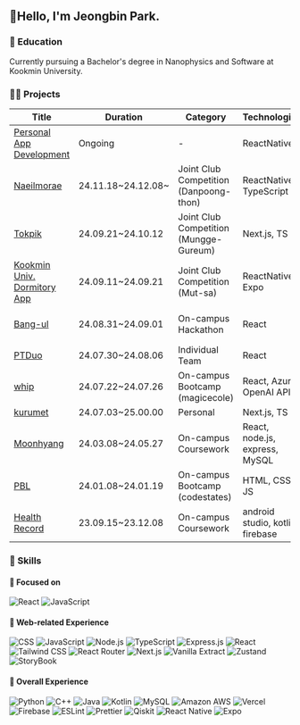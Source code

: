 ## 👋Hello, I'm Jeongbin Park.

### 🏫 Education
Currently pursuing a Bachelor's degree in Nanophysics and Software at Kookmin University.

### 🧑‍💻 Projects

<table>
<thead>
<tr>
<th>Title</th>
<th>Duration</th>
<th>Category</th>
<th>Technologies</th>
<th>Notes</th>
</tr>
</thead>
<tbody>
<tr>
<td><a href="https://www.companyjeong.online/">Personal App Development</td>
<td>Ongoing</td>
<td>-</td>
<td>ReactNative</td>
<td><a href="https://www.companyjeong.online/">Refer to Website</td>
</tr>
<tr>
<td><a href="https://github.com/9oormthon-univ/2024_DANPOONG_TEAM_22_FE">Naeilmorae</td>
<td>24.11.18~24.12.08~</td>
<td>Joint Club Competition (Danpoong-thon)</td>
<td>ReactNative, TypeScript </td>
<td>Grand Prize (1st Place)</td>
</tr>
<tr>
<td><a href="https://github.com/team-tokpik/tokpik-fe">Tokpik</a></td>
<td>24.09.21~24.10.12</td>
<td>Joint Club Competition (Mungge-Gureum)</td>
<td>Next.js, TS</td>
<td>Excellence Award (2nd Place)</td>
</tr>
<tr>
<td><a href="https://github.com/kookmin-lion-teams/Dormitory-App-Front">Kookmin Univ. Dormitory App</a></td>
<td>24.09.11~24.09.21</td>
<td>Joint Club Competition (Mut-sa)</td>
<td>ReactNative, Expo</td>
<td>3rd Place</td>
</tr>
<tr>
<td><a href="https://github.com/Ragohalttae-Develop-Halgeol/rdh-frontend">Bang-ul</a></td>
<td>24.08.31~24.09.01</td>
<td>On-campus Hackathon</td>
<td>React</td>
<td>Award of Merit (2nd Place)</td>
</tr>
<tr>
<td><a href="https://github.com/kookmin-lion-teams/Front">PTDuo</a></td>
<td>24.07.30~24.08.06</td>
<td>Individual Team</td>
<td>React</td>
<td></td>
</tr>
<tr>
<td><a href="https://github.com/obb8923/whip">whip</a></td>
<td>24.07.22~24.07.26</td>
<td>On-campus Bootcamp (magicecole)</td>
<td>React, Azure OpenAI API</td><td>Certificate of Completion</td>
</tr>
<tr>
<td><a href="https://github.com/obb8923/kurumet">kurumet</a></td>
<td>24.07.03~25.00.00</td>
<td>Personal</td>
<td>Next.js, TS</td><td></td>
</tr>
<tr>
<td><a href="https://github.com/obb8923/capstone-2024-43">Moonhyang</a></td>
<td>24.03.08~24.05.27</td>
<td>On-campus Coursework</td>
<td>React, node.js, express, MySQL</td><td></td>
</tr>
<tr>
<td><a href="https://github.com/obb8923/PBL">PBL</a></td>
<td>24.01.08~24.01.19</td>
<td>On-campus Bootcamp (codestates)</td>
<td>HTML, CSS, JS</td><td>Certificate of Completion</td>
</tr>
<tr>
<td><a href="https://github.com/obb8923/Team7App">Health Record</a></td>
<td>23.09.15~23.12.08</td>
<td>On-campus Coursework</td>
<td>android studio, kotlin, firebase</td><td></td>
</tr>
</tbody>
</table>
  
### 🧩 Skills
#### 🔭 Focused on
![React](https://img.shields.io/badge/React-20232A?style=for-the-badge&logo=react&logoColor=61DAFB) ![JavaScript](https://img.shields.io/badge/javascript-F7DF1E?style=for-the-badge&logo=javascript&logoColor=white)

#### 🌱 Web-related Experience
![CSS](https://img.shields.io/badge/CSS-239120?&style=for-the-badge&logo=css3&logoColor=white) ![JavaScript](https://img.shields.io/badge/JavaScript-F7DF1E?style=for-the-badge&logo=JavaScript&logoColor=white) ![Node.js](https://img.shields.io/badge/Node.js-43853D?style=for-the-badge&logo=node.js&logoColor=white) ![TypeScript](https://img.shields.io/badge/TypeScript-007ACC?style=for-the-badge&logo=typescript&logoColor=white) ![Express.js](https://img.shields.io/badge/Express.js-404D59?style=for-the-badge) ![React](https://img.shields.io/badge/React-20232A?style=for-the-badge&logo=react&logoColor=61DAFB) ![Tailwind CSS](https://img.shields.io/badge/Tailwind_CSS-38B2AC?style=for-the-badge&logo=tailwind-css&logoColor=white) ![React Router](https://img.shields.io/badge/React_Router-CA4245?style=for-the-badge&logo=react-router&logoColor=white) ![Next.js](https://img.shields.io/badge/Next.js-000?logo=nextdotjs&logoColor=fff&style=for-the-badge) ![Vanilla Extract](https://img.shields.io/badge/vanillaextract-F1007E?logo=vanillaextract&logoColor=fff&style=for-the-badge) ![Zustand](https://img.shields.io/badge/zustand-F3DF49?logo=zustand&logoColor=fff&style=for-the-badge) ![StoryBook](https://img.shields.io/badge/StoryBook-FF4785?logo=StoryBook&logoColor=fff&style=for-the-badge)

#### 🌱 Overall Experience
![Python](https://img.shields.io/badge/Python-14354C?style=for-the-badge&logo=python&logoColor=white) ![C++](https://img.shields.io/badge/C%2B%2B-00599C?style=for-the-badge&logo=c%2B%2B&logoColor=white) ![Java](https://img.shields.io/badge/Java-ED8B00?style=for-the-badge&logo=openjdk&logoColor=white) ![Kotlin](https://img.shields.io/badge/Kotlin-0095D5?&style=for-the-badge&logo=kotlin&logoColor=white) ![MySQL](https://img.shields.io/badge/MySQL-00000F?style=for-the-badge&logo=mysql&logoColor=white) ![Amazon AWS](https://img.shields.io/badge/Amazon_AWS-232F3E?style=for-the-badge&logo=amazon-aws&logoColor=white) ![Vercel](https://img.shields.io/badge/Vercel-000000?style=for-the-badge&logo=vercel&logoColor=white) ![Firebase](https://img.shields.io/badge/Firebase-039BE5?style=for-the-badge&logo=Firebase&logoColor=white) ![ESLint](https://img.shields.io/badge/eslint-3A33D1?style=for-the-badge&logo=eslint&logoColor=white) ![Prettier](https://img.shields.io/badge/prettier-1A2C34?style=for-the-badge&logo=prettier&logoColor=F7BA3E) ![Qiskit](https://img.shields.io/badge/Qiskit-%236929C4.svg?style=for-the-badge&logo=Qiskit&logoColor=white) ![React Native](https://img.shields.io/badge/ReactNative-20232A?style=for-the-badge&logo=reactnative&logoColor=61DAFB) ![Expo](https://img.shields.io/badge/Expo-20232A?style=for-the-badge&logo=Expo&logoColor=white)
